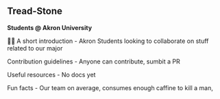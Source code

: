 ## Tread-Stone

**Students @ Akron University**

🙋‍♀️ A short introduction - Akron Students looking to collaborate on stuff related to our major

Contribution guidelines - Anyone can contribute, sumbit a PR

Useful resources - No docs yet

 Fun facts - Our team on average, consumes enough caffine to kill a man, 
